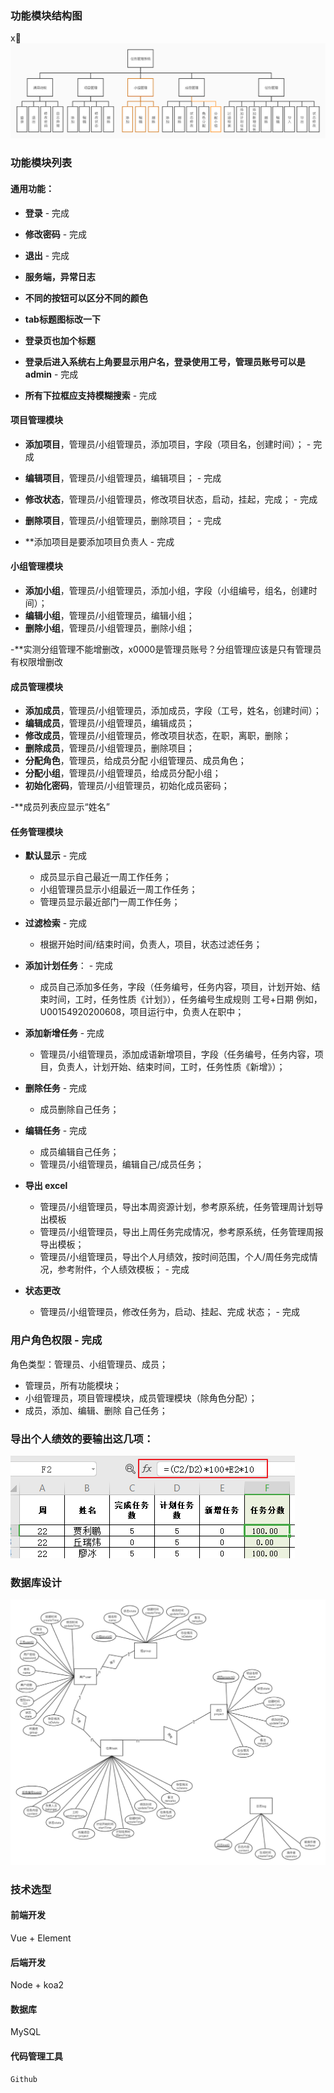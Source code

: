 ### 功能模块结构图
x
![](https://raw.githubusercontent.com/16hmchen/pictures/master/img/image.png)
### 功能模块列表

#### 通用功能：

- **登录**  - 完成
- **修改密码** - 完成
- **退出** - 完成
- **服务端，异常日志**

- **不同的按钮可以区分不同的颜色**
- **tab标题图标改一下**
- **登录页也加个标题**
- **登录后进入系统右上角要显示用户名，登录使用工号，管理员账号可以是admin** - 完成
- **所有下拉框应支持模糊搜索** - 完成

#### 项目管理模块

- **添加项目**，管理员/小组管理员，添加项目，字段（项目名，创建时间）； - 完成
- **编辑项目**，管理员/小组管理员，编辑项目； - 完成
- **修改状态**，管理员/小组管理员，修改项目状态，启动，挂起，完成； - 完成
- **删除项目**，管理员/小组管理员，删除项目； - 完成

- **添加项目是要添加项目负责人 - 完成

#### 小组管理模块

- **添加小组**，管理员/小组管理员，添加小组，字段（小组编号，组名，创建时间）；
- **编辑小组**，管理员/小组管理员，编辑小组；
- **删除小组**，管理员/小组管理员，删除小组；

-**实测分组管理不能增删改，x0000是管理员账号？分组管理应该是只有管理员有权限增删改


#### 成员管理模块

- **添加成员**，管理员/小组管理员，添加成员，字段（工号，姓名，创建时间）；
- **编辑成员**，管理员/小组管理员，编辑成员；
- **修改成员**，管理员/小组管理员，修改项目状态，在职，离职，删除；
- **删除成员**，管理员/小组管理员，删除项目；
- **分配角色**，管理员，给成员分配 小组管理员、成员角色；
- **分配小组**，管理员/小组管理员，给成员分配小组；
- **初始化密码**，管理员/小组管理员，初始化成员密码；

-**成员列表应显示“姓名”

  

#### 任务管理模块

- **默认显示** - 完成
  - 成员显示自己最近一周工作任务；
  - 小组管理员显示小组最近一周工作任务；
  - 管理员显示最近部门一周工作任务；

- **过滤检索**  - 完成
  - 根据开始时间/结束时间，负责人，项目，状态过滤任务；

- **添加计划任务**： - 完成
  - 成员自己添加多任务，字段（任务编号，任务内容，项目，计划开始、结束时间，工时，任务性质《计划》），任务编号生成规则 工号+日期 例如，U00154920200608，项目运行中，负责人在职中；

- **添加新增任务** - 完成
  - 管理员/小组管理员，添加成语新增项目，字段（任务编号，任务内容，项目，负责人，计划开始、结束时间，工时，任务性质《新增》）；
  
- **删除任务** - 完成
  - 成员删除自己任务；

- **编辑任务** - 完成
  - 成员编辑自己任务；
  - 管理员/小组管理员，编辑自己/成员任务；

- **导出 excel**
  - 管理员/小组管理员，导出本周资源计划，参考原系统，任务管理周计划导出模板
  - 管理员/小组管理员，导出上周任务完成情况，参考原系统，任务管理周报导出模板；
  - 管理员/小组管理员，导出个人月绩效，按时间范围，个人/周任务完成情况，参考附件，个人绩效模板； - 完成

- **状态更改**
  - 管理员/小组管理员，修改任务为，启动、挂起、完成 状态； - 完成



### 用户角色权限  - 完成

角色类型：管理员、小组管理员、成员；

- 管理员，所有功能模块；
- 小组管理员，项目管理模块，成员管理模块（除角色分配）；
- 成员，添加、编辑、删除 自己任务；


### 导出个人绩效的要输出这几项：
![](https://raw.githubusercontent.com/16hmchen/pictures/master/img/20200703121050.png)



### 数据库设计

![](https://github.com/woliuCN/photos/blob/master/er.png)


### 技术选型

#### 前端开发
Vue + Element

#### 后端开发
Node + koa2

#### 数据库
MySQL

#### 代码管理工具
	Github

